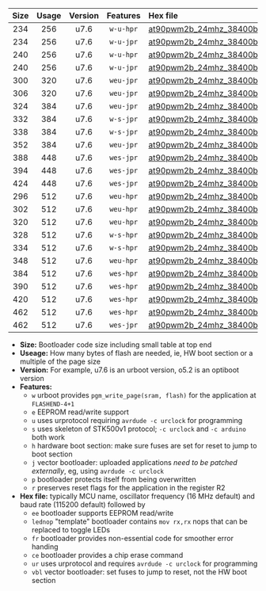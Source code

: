|Size|Usage|Version|Features|Hex file|
|:-:|:-:|:-:|:-:|:--|
|234|256|u7.6|`w-u-hpr`|[at90pwm2b_24mhz_38400bps_ur.hex](https://raw.githubusercontent.com/stefanrueger/urboot/main/at90pwm2b_24mhz_38400bps_ur.hex)|
|234|256|u7.6|`w-u-jpr`|[at90pwm2b_24mhz_38400bps_ur_vbl.hex](https://raw.githubusercontent.com/stefanrueger/urboot/main/at90pwm2b_24mhz_38400bps_ur_vbl.hex)|
|240|256|u7.6|`w-u-hpr`|[at90pwm2b_24mhz_38400bps_lednop_ur.hex](https://raw.githubusercontent.com/stefanrueger/urboot/main/at90pwm2b_24mhz_38400bps_lednop_ur.hex)|
|240|256|u7.6|`w-u-jpr`|[at90pwm2b_24mhz_38400bps_lednop_ur_vbl.hex](https://raw.githubusercontent.com/stefanrueger/urboot/main/at90pwm2b_24mhz_38400bps_lednop_ur_vbl.hex)|
|300|320|u7.6|`weu-jpr`|[at90pwm2b_24mhz_38400bps_ee_ur_vbl.hex](https://raw.githubusercontent.com/stefanrueger/urboot/main/at90pwm2b_24mhz_38400bps_ee_ur_vbl.hex)|
|306|320|u7.6|`weu-jpr`|[at90pwm2b_24mhz_38400bps_ee_lednop_ur_vbl.hex](https://raw.githubusercontent.com/stefanrueger/urboot/main/at90pwm2b_24mhz_38400bps_ee_lednop_ur_vbl.hex)|
|324|384|u7.6|`weu-jpr`|[at90pwm2b_24mhz_38400bps_ee_lednop_fr_ur_vbl.hex](https://raw.githubusercontent.com/stefanrueger/urboot/main/at90pwm2b_24mhz_38400bps_ee_lednop_fr_ur_vbl.hex)|
|332|384|u7.6|`w-s-jpr`|[at90pwm2b_24mhz_38400bps_vbl.hex](https://raw.githubusercontent.com/stefanrueger/urboot/main/at90pwm2b_24mhz_38400bps_vbl.hex)|
|338|384|u7.6|`w-s-jpr`|[at90pwm2b_24mhz_38400bps_lednop_vbl.hex](https://raw.githubusercontent.com/stefanrueger/urboot/main/at90pwm2b_24mhz_38400bps_lednop_vbl.hex)|
|352|384|u7.6|`weu-jpr`|[at90pwm2b_24mhz_38400bps_ee_lednop_fr_ce_ur_vbl.hex](https://raw.githubusercontent.com/stefanrueger/urboot/main/at90pwm2b_24mhz_38400bps_ee_lednop_fr_ce_ur_vbl.hex)|
|388|448|u7.6|`wes-jpr`|[at90pwm2b_24mhz_38400bps_ee_vbl.hex](https://raw.githubusercontent.com/stefanrueger/urboot/main/at90pwm2b_24mhz_38400bps_ee_vbl.hex)|
|394|448|u7.6|`wes-jpr`|[at90pwm2b_24mhz_38400bps_ee_lednop_vbl.hex](https://raw.githubusercontent.com/stefanrueger/urboot/main/at90pwm2b_24mhz_38400bps_ee_lednop_vbl.hex)|
|424|448|u7.6|`wes-jpr`|[at90pwm2b_24mhz_38400bps_ee_lednop_fr_vbl.hex](https://raw.githubusercontent.com/stefanrueger/urboot/main/at90pwm2b_24mhz_38400bps_ee_lednop_fr_vbl.hex)|
|296|512|u7.6|`weu-hpr`|[at90pwm2b_24mhz_38400bps_ee_ur.hex](https://raw.githubusercontent.com/stefanrueger/urboot/main/at90pwm2b_24mhz_38400bps_ee_ur.hex)|
|302|512|u7.6|`weu-hpr`|[at90pwm2b_24mhz_38400bps_ee_lednop_ur.hex](https://raw.githubusercontent.com/stefanrueger/urboot/main/at90pwm2b_24mhz_38400bps_ee_lednop_ur.hex)|
|320|512|u7.6|`weu-hpr`|[at90pwm2b_24mhz_38400bps_ee_lednop_fr_ur.hex](https://raw.githubusercontent.com/stefanrueger/urboot/main/at90pwm2b_24mhz_38400bps_ee_lednop_fr_ur.hex)|
|328|512|u7.6|`w-s-hpr`|[at90pwm2b_24mhz_38400bps.hex](https://raw.githubusercontent.com/stefanrueger/urboot/main/at90pwm2b_24mhz_38400bps.hex)|
|334|512|u7.6|`w-s-hpr`|[at90pwm2b_24mhz_38400bps_lednop.hex](https://raw.githubusercontent.com/stefanrueger/urboot/main/at90pwm2b_24mhz_38400bps_lednop.hex)|
|348|512|u7.6|`weu-hpr`|[at90pwm2b_24mhz_38400bps_ee_lednop_fr_ce_ur.hex](https://raw.githubusercontent.com/stefanrueger/urboot/main/at90pwm2b_24mhz_38400bps_ee_lednop_fr_ce_ur.hex)|
|384|512|u7.6|`wes-hpr`|[at90pwm2b_24mhz_38400bps_ee.hex](https://raw.githubusercontent.com/stefanrueger/urboot/main/at90pwm2b_24mhz_38400bps_ee.hex)|
|390|512|u7.6|`wes-hpr`|[at90pwm2b_24mhz_38400bps_ee_lednop.hex](https://raw.githubusercontent.com/stefanrueger/urboot/main/at90pwm2b_24mhz_38400bps_ee_lednop.hex)|
|420|512|u7.6|`wes-hpr`|[at90pwm2b_24mhz_38400bps_ee_lednop_fr.hex](https://raw.githubusercontent.com/stefanrueger/urboot/main/at90pwm2b_24mhz_38400bps_ee_lednop_fr.hex)|
|462|512|u7.6|`wes-hpr`|[at90pwm2b_24mhz_38400bps_ee_lednop_fr_ce.hex](https://raw.githubusercontent.com/stefanrueger/urboot/main/at90pwm2b_24mhz_38400bps_ee_lednop_fr_ce.hex)|
|462|512|u7.6|`wes-jpr`|[at90pwm2b_24mhz_38400bps_ee_lednop_fr_ce_vbl.hex](https://raw.githubusercontent.com/stefanrueger/urboot/main/at90pwm2b_24mhz_38400bps_ee_lednop_fr_ce_vbl.hex)|

- **Size:** Bootloader code size including small table at top end
- **Useage:** How many bytes of flash are needed, ie, HW boot section or a multiple of the page size
- **Version:** For example, u7.6 is an urboot version, o5.2 is an optiboot version
- **Features:**
  + `w` urboot provides `pgm_write_page(sram, flash)` for the application at `FLASHEND-4+1`
  + `e` EEPROM read/write support
  + `u` uses urprotocol requiring `avrdude -c urclock` for programming
  + `s` uses skeleton of STK500v1 protocol; `-c urclock` and `-c arduino` both work
  + `h` hardware boot section: make sure fuses are set for reset to jump to boot section
  + `j` vector bootloader: uploaded applications *need to be patched externally*, eg, using `avrdude -c urclock`
  + `p` bootloader protects itself from being overwritten
  + `r` preserves reset flags for the application in the register R2
- **Hex file:** typically MCU name, oscillator frequency (16 MHz default) and baud rate (115200 default) followed by
  + `ee` bootloader supports EEPROM read/write
  + `lednop` "template" bootloader contains `mov rx,rx` nops that can be replaced to toggle LEDs
  + `fr` bootloader provides non-essential code for smoother error handing
  + `ce` bootloader provides a chip erase command
  + `ur` uses urprotocol and requires `avrdude -c urclock` for programming
  + `vbl` vector bootloader: set fuses to jump to reset, not the HW boot section
